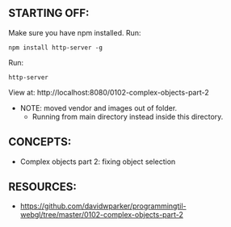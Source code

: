 ## STARTING OFF:

Make sure you have npm installed.
Run:
```
npm install http-server -g
```

Run:
```
http-server
```

View at: http://localhost:8080/0102-complex-objects-part-2

* NOTE: moved vendor and images out of folder.
  * Running from main directory instead inside this directory.

## CONCEPTS:

* Complex objects part 2: fixing object selection

## RESOURCES:

* https://github.com/davidwparker/programmingtil-webgl/tree/master/0102-complex-objects-part-2
